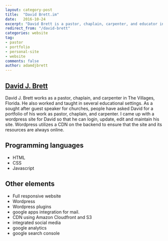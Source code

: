 ```yaml
---
layout: category-post
title:  "David Brett.im"
date:   2016-10-24
excerpt: "David Brett is a pastor, chaplain, carpenter, and educator in Central Florida."
redirect_from: "/david-brett"
categories: website
tag:
- pastor
- portfolio
- personal-site
- website
comments: false
author: adamdjbrett
---
```


## [David J. Brett](http://davidbrett.im)
David J. Brett works as a pastor, chaplain, and carpenter in The Villages, Florida. He also worked and taught in several educational settings.
As a sought after guest speaker for churches, people have asked David for a portfolio of his work as pastor, chaplain, and carpenter. I came up with a wordpress site for David so that he can login, update, edit and maintain his site. Wordpress utilizes a CDN on the backend to ensure that the site and its resources are always online.


## Programming languages
* HTML
* CSS
* Javascript


## Other elements
* Full responsive website
* Wordpress
* Wordpress plugins
* google apps integration for mail.
* CDN using Amazon Cloudfront and S3
* integrated social media
* google analytics
* google search console
